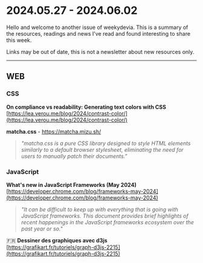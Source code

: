 # 2024.05.27 - 2024.06.02

Hello and welcome to another issue of weekydevia. This is a summary of the
resources, readings and news I've read and found interesting to share this week.

Links may be out of date, this is not a newsletter about new resources only.

-----

## WEB

### CSS

**On compliance vs readability: Generating text colors with CSS**  
[https://lea.verou.me/blog/2024/contrast-color/](https://lea.verou.me/blog/2024/contrast-color/)

**matcha.css** - https://matcha.mizu.sh/

> _"matcha.css is a pure CSS library designed to style HTML elements similarly
> to a default browser stylesheet, eliminating the need for users to manually
> patch their documents."_

### JavaScript

**What's new in JavaScript Frameworks (May 2024)**  
[https://developer.chrome.com/blog/frameworks-may-2024](https://developer.chrome.com/blog/frameworks-may-2024)

> _"It can be difficult to keep up with everything that is going with JavaScript
> frameworks. This document provides brief highlights of recent happenings in
> the JavaScript frameworks ecosystem over the past year or so."_

🇫🇷 **Dessiner des graphiques avec d3js**  
[https://grafikart.fr/tutoriels/graph-d3js-2215](https://grafikart.fr/tutoriels/graph-d3js-2215)
